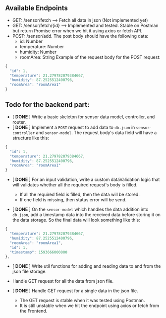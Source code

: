 ## Available Endpoints
- GET: /sensor/fetch --> Fetch all data in json (Not implemented yet)
- GET: /sensor/fetch/{id} --> Implemented and tested. Stable on Postman but return Promise error when we hit it using axios or fetch API. 
- POST: /sensor/add. The post body should have the following data:
  - id: Number
  - temperature: Number
  - humidity: Number
  - roomArea: String
Example of the request body for the POST request:
```js
{
  "id": 1,
  "temperature": 21.279782079384667,
  "humidity": 87.2525512400796,
  "roomArea": "roomArea1"
}
```

## Todo for the backend part:

- [ **DONE** ] Write a basic skeleton for sensor data model, controller, and router.
- [ **DONE** ] Implement a `POST` request to add data to `db.json` in `sensor-controller` and `sensor-model`. The request body's data field will have a structure like this:

```js
{
  "id": 1,
  "temperature": 21.279782079384667,
  "humidity": 87.2525512400796,
  "roomArea": "roomArea1"
}
```

- [ **DONE** ] For an input validation, write a custom dataValidation logic that will validates whether all the required request's body is filled.

  - If all the required field is filled, then the data will be stored.
  - If one field is missing, then status error will be send.

- [ **DONE** ] On the `sensor-model` which handles the data addition into `db.json`, add a timestamp data into the received data before storing it on the data storage. So the final data will look something like this:

```js
{
  "temperature": 21.279782079384667,
  "humidity": 87.2525512400796,
  "roomArea": "roomArea1",
  "id": 1,
  "timestamp": 1593666000000
},
```

- [ **DONE** ] Write util functions for adding and reading data to and from the json file storage.

- Handle GET request for all the data from json file.

- [ **DONE** ]  Handle GET request for a single data in the json file.
  - The GET request is stable when it was tested using Postman. 
  - It is still unstable when we hit the endpoint using axios or fetch from the Frontend. 

